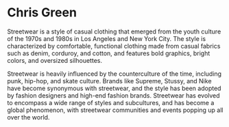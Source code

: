 # Chris Green

Streetwear is a style of casual clothing that emerged from the youth culture of the 1970s and 1980s in Los Angeles and New York City. The style is characterized by comfortable, functional clothing made from casual fabrics such as denim, corduroy, and cotton, and features bold graphics, bright colors, and oversized silhouettes.

Streetwear is heavily influenced by the counterculture of the time, including punk, hip-hop, and skate culture. Brands like Supreme, Stussy, and Nike have become synonymous with streetwear, and the style has been adopted by fashion designers and high-end fashion brands. Streetwear has evolved to encompass a wide range of styles and subcultures, and has become a global phenomenon, with streetwear communities and events popping up all over the world.
